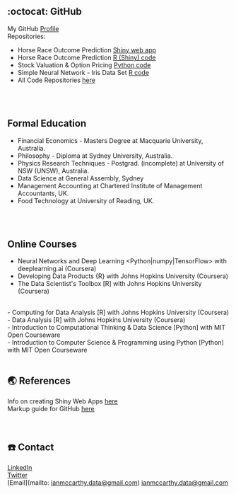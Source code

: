 ## :octocat: GitHub
My GitHub [Profile](https://github.com/ismccarthy)
<br>
Repositories:
  - Horse Race Outcome Prediction [Shiny web app](https://ianmccarthy.shinyapps.io/HorseRace/)
  - Horse Race Outcome Prediction [R (Shiny) code](https://github.com/ismccarthy/HorseRace_App)
  - Stock Valuation & Option Pricing [Python code](https://github.com/ismccarthy/StockValuation)
  - Simple Neural Network - Iris Data Set [R code](https://github.com/ismccarthy/IrisNeuralNetwork)
  - All Code Repositories [here](https://github.com/ismccarthy)
<br>
<br>

## Formal Education
  - Financial Economics - Masters Degree at Macquarie University, Australia.
  - Philosophy - Diploma at Sydney University, Australia.
  - Physics Research Techniques - Postgrad. (incomplete) at University of NSW (UNSW), Australia.
  - Data Science at General Assembly, Sydney
  - Management Accounting at Chartered Institute of Management Accountants, UK.
  - Food Technology at University of Reading, UK.
<br>
<br>

## Online Courses
- Neural Networks and Deep Learning <Python|numpy|TensorFlow> with deeplearning.ai (Coursera)
- Developing Data Products {R} with Johns Hopkins University (Coursera)
- The Data Scientist's Toolbox [R] with Johns Hopkins University (Coursera)
<br>
- Computing for Data Analysis [R] with Johns Hopkins University (Coursera)
<br>
- Data Analysis [R] with Johns Hopkins University (Coursera)
<br>
- Introduction to Computational Thinking & Data Science [Python] with MIT Open Courseware
<br>
- Introduction to Computer Science & Programming using Python [Python] with MIT Open Courseware
<br>
<br>


## :earth_asia: References
Info on creating Shiny Web Apps [here](https://shiny.rstudio.com/)
<br>
Markup guide for GitHub [here](https://guides.github.com/features/mastering-markdown/)
<br>
<br>
<br>

## :telephone: Contact
[LinkedIn](https://www.linkedin.com/in/ismccarthy/)
<br>
[Twitter](https://twitter.com/iansmccarthy)
<br>
[Email](mailto: ianmccarthy.data@gmail.com) ianmccarthy.data@gmail.com
<br>
<br>
<br>
